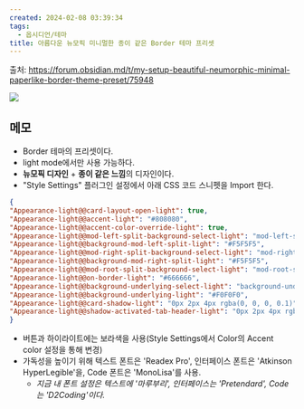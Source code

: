 ```yaml
---
created: 2024-02-08 03:39:34
tags:
  - 옵시디언/테마
title: 아름다운 뉴모픽 미니멀한 종이 같은 Border 테마 프리셋
---
```

출처: https://forum.obsidian.md/t/my-setup-beautiful-neumorphic-minimal-paperlike-border-theme-preset/75948


![](https://i.imgur.com/V4j5bsk.jpg)

## 메모
 - Border 테마의 프리셋이다.
 - light mode에서만 사용 가능하다.
- **뉴모픽 디자인** + **종이 같은 느낌**의 디자인이다.
- "Style Settings" 플러그인 설정에서 아래 CSS 코드 스니펫을 Import 한다.
```json
{
"Appearance-light@@card-layout-open-light": true,
"Appearance-light@@accent-light": "#808080",
"Appearance-light@@accent-color-override-light": true,
"Appearance-light@@mod-left-split-background-select-light": "mod-left-split-background-customize-light",
"Appearance-light@@background-mod-left-split-light": "#F5F5F5",
"Appearance-light@@mod-right-split-background-select-light": "mod-right-split-background-customize-light",
"Appearance-light@@background-mod-right-split-light": "#F5F5F5",
"Appearance-light@@mod-root-split-background-select-light": "mod-root-split-background-transparent-light",
"Appearance-light@@on-border-light": "#666666",
"Appearance-light@@background-underlying-select-light": "background-underlying-Color-light",
"Appearance-light@@background-underlying-light": "#F0F0F0",
"Appearance-light@@card-shadow-light": "0px 2px 4px rgba(0, 0, 0, 0.1)",
"Appearance-light@@shadow-activated-tab-header-light": "0px 2px 4px rgba(0, 0, 0, 0.1)"
}
```

- 버튼과 하이라이트에는 보라색을 사용(Style Settings에서 Color의 Accent color 설정을 통해 변경)
- 가독성을 높이기 위해 텍스트 폰트은 'Readex Pro', 인터페이스 폰트은 'Atkinson HyperLegible'을, Code 폰트은 'MonoLisa'를 사용.
	- _지금 내 폰트 설정은 텍스트에 '마루부리', 인터페이스는 'Pretendard',  Code는 'D2Coding'이다._
